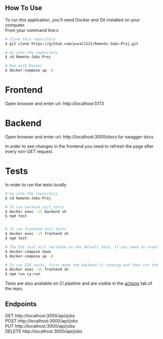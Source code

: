 ## How To Use

To run this application, you'll need Docker and Git installed on your computer. \
 From your command line:c

```bash
# Clone this repository
$ git clone https://github.com/yuval1121/Remote-Jobs-Proj.git

# Go into the repository
$ cd Remote-Jobs-Proj

# Run with Docker
$ docker-compose up -d

```

# Frontend

Open browser and enter url: http://localhost:5173

# Backend

Open browser and enter url: http://localhost:3000/docs for swagger docs

In order to see changes in the frontend you need to refresh the page after every non-GET request.

# Tests

In order to run the tests locally

```bash
# Go into the repository
$ cd Remote-Jobs-Proj

# To run backend unit tests
$ docker exec -it backend sh
$ npm test


# To run frontend unit tests
$ docker exec -it frontend sh
$ npm test

# The E2E test will validate on the default data, if you need to reset the data just run
$ docker-compose down
$ docker-compose up -d

# To run E2E tests, first make the backend is running and then run the following commands
$ docker exec -it frontend sh
$ npm run cy:run

```

Tests are also available on CI pipeline and are visible in the [actions](https://github.com/yuval1121/Remote-Jobs-Proj/actions) tab of the repo.

## Endpoints

GET http://localhost:3000/api/jobs \
POST http://localhost:3000/api/jobs \
PUT http://localhost:3000/api/jobs \
DELETE http://localhost:3000/api/jobs
